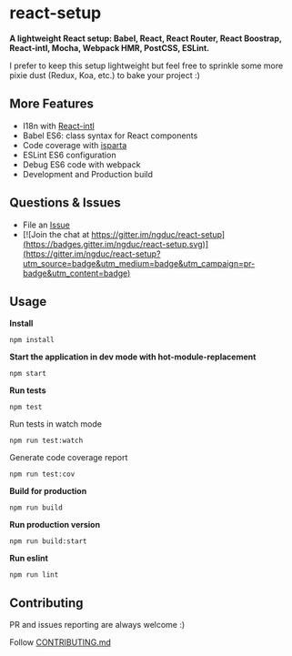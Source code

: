 # react-setup
**A lightweight React setup: Babel, React, React Router, React Boostrap, React-intl, Mocha, Webpack HMR, PostCSS, ESLint.**

I prefer to keep this setup lightweight but feel free to sprinkle some more pixie dust (Redux, Koa, etc.) to bake your project :)

## More Features
* I18n with [React-intl](https://github.com/yahoo/react-intl)
* Babel ES6: class syntax for React components
* Code coverage with [isparta](https://github.com/douglasduteil/isparta)
* ESLint ES6 configuration
* Debug ES6 code with webpack
* Development and Production build

## Questions & Issues

* File an [Issue](https://github.com/ngduc/react-setup/issues)
* [![Join the chat at https://gitter.im/ngduc/react-setup](https://badges.gitter.im/ngduc/react-setup.svg)](https://gitter.im/ngduc/react-setup?utm_source=badge&utm_medium=badge&utm_campaign=pr-badge&utm_content=badge)

## Usage

**Install**
```
npm install
```

**Start the application in dev mode with hot-module-replacement**
```
npm start
```

**Run tests**
```
npm test
```

Run tests in watch mode
```
npm run test:watch
```

Generate code coverage report
```
npm run test:cov
```

**Build for production**
```
npm run build
```

**Run production version**
```
npm run build:start
```

**Run eslint**
```
npm run lint
```

## Contributing

PR and issues reporting are always welcome :)

Follow [CONTRIBUTING.md](CONTRIBUTING.md)
